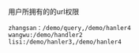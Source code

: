 用户所拥有的的url权限

```
zhangsan：/demo/query,/demo/hanler4
wangwu:/demo/handler2
lisi:/demo/hanler3,/demo/hanler4
```